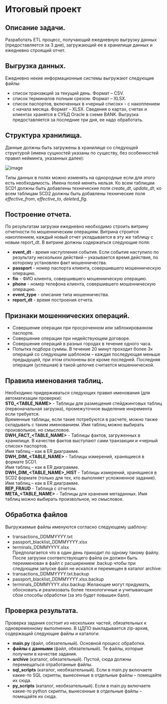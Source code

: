 # Итоговый проект

## Описание задачи.
Разработать ETL процесс, получающий ежедневную выгрузку данных (предоставляется за 3 дня), загружающий ее в хранилище данных и ежедневно строящий отчет.

## Выгрузка данных.
Ежедневно некие информационные системы выгружают следующие файлы:
* список транзакций за текущий день. Формат – CSV.
* список терминалов полным срезом. Формат – XLSX.
* список паспортов, включенных в «черный список» - с накоплением с начала месяца. Формат – XLSX.
Сведения о картах, счетах и клиентах хранятся в СУБД Oracle в схеме BANK. 
Выгрузка предоставляется за последние три дня, ее надо обработать. 

## Структура хранилища.
Данные должны быть загружены в хранилище со следующей структурой (имена сущностей указаны по существу, без особенностей правил нейминга, указанных далее):

 ![image](https://github.com/SvKhlapova/sql-projet_mipt/assets/113574956/6899c4ea-782c-404c-84a4-42a82fb8c696)

Типы данных в полях можно изменять на однородные если для этого есть необходимость.   Имена полей менять нельзя. Ко всем таблицам SCD1 должны быть 
добавлены технические поля *create_dt*, *update_dt*; ко всем таблицам SCD2 должны быть добавлены технические поля *effective_from*, *effective_to*, *deleted_flg*.

## Построение отчета.
По результатам загрузки ежедневно необходимо строить витрину отчетности по мошенническим операциям. Витрина строится накоплением, каждый новый отчет укладывается в эту же таблицу с новым report_dt. В витрине должны содержаться следующие поля:
* **event_dt** - время наступления события. Если событие наступило по результату нескольких действий – указывается время действия, по которому установлен факт мошенничества.
* **passport** - номер паспорта клиента, совершившего мошенническую операцию.
* **fio** - ФИО клиента, совершившего мошенническую операцию. 
* **phone** - номер телефона клиента, совершившего мошенническую операцию.
* **event_type** - описание типа мошенничества.
* **report_dt** - время построения отчета.

## Признаки мошеннических операций.
* Совершение операции при просроченном или заблокированном паспорте.  
* Совершение операции при недействующем договоре.  
* Совершение операций в разных городах в течение одного часа.  
* Попытка подбора суммы. В течение 20 минут проходит более 3х операций со следующим шаблоном – каждая последующая меньше предыдущей, при этом отклонены все кроме последней. Последняя операция (успешная) в такой цепочке считается мошеннической.


## Правила именования таблиц.
Необходимо придерживаться следующих правил именования (для автоматизации проверки):  
**STG_<TABLE_NAME>** - Таблицы для размещения стейджинговых таблиц (первоначальная загрузка), промежуточное выделение инкремента если требуется.   
Временные таблицы, если такие потребуются в расчете, можно также складывать с таким именованием. Имя таблиц можно выбирать произвольное, но смысловое.  
**DWH_FACT_<TABLE_NAME>** - Таблицы фактов, загруженных в хранилище. В качестве фактов выступают сами транзакции и «черный список» паспортов.   
Имя таблиц – как в ER диаграмме.  
**DWH_DIM_<TABLE_NAME>** - Таблицы измерений, хранящиеся в формате SCD1.   
Имя таблиц – как в ER диаграмме.  
**DWH_DIM_<TABLE_NAME>_HIST** - Таблицы измерений, хранящиеся в SCD2 формате (только для тех, кто выполняет усложненное задание).   
Имя таблиц – как в ER диаграмме.   
**REP_FRAUD** - Таблица с отчетом.  
**META_<TABLE_NAME>** - Таблицы для хранения метаданных. Имя таблиц можно выбирать произвольное, но смысловое.

## Обработка файлов
Выгружаемые файлы именуются согласно следующему шаблону:
* transactions_DDMMYYYY.txt 
* passport_blacklist_DDMMYYYY.xlsx 
* terminals_DDMMYYYY.xlsx  
Предполагается что в один день приходит по одному такому файлу. После загрузки соответствующего файла он должен быть переименован в файл с расширением .backup чтобы при следующем запуске файл не искался и перемещен в каталог archive:
* transactions_DDMMYYYY.txt.backup 
* passport_blacklist_DDMMYYYY.xlsx.backup 
* terminals_DDMMYYYY.xlsx.backup
Желающие могут придумать, обосновать и реализовать более технологичные и учитывающие сбои способы обработки (за это будет повышен балл).

## Проверка результата.
Проверка задания состоит из нескольких частей, обязательных к одновременному выполнению.
В ЦДПО выкладывается zip-архив, содержащий следующие файлы и каталоги:
* **main.py**  (файл, обязательный). Основной процесс обработки.  
* **файлы с данными** (файл, обязательный). Те файлы, которые получили в качестве задания.
* **archive** (каталог, обязательный). Пустой, сюда должны перемещаться отработанные файлы.
* **sql_scripts** (каталог, необязательный). Если  в main.py включаете какие-то SQL скрипты, вынесенные в отдельные файлы – помещайте их сюда.
* **py_scripts** (каталог, необязательный). Если  в main.py включаете какие-то python скрипты, вынесенные в отдельные файлы – помещайте их сюда.

